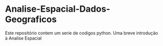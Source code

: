 # Analise-Espacial-Dados-Geograficos
Este repositório contem um serie de codigos python. Uma breve introdução à Analise Espacial
